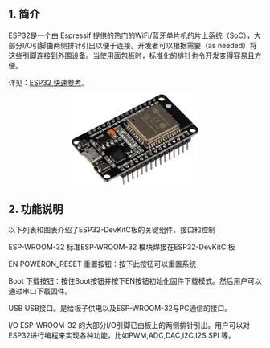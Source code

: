 ## 1. 简介
ESP32是一个由 Espressif 提供的热门的WiFi/蓝牙单片机的片上系统（SoC），大部分I/O引脚由两侧排针引出以便于连接。开发者可以根据需要（as needed）将这些引脚连接到外围设备。当使用面包板时，标准化的排针也令开发变得容易且方便。

详见：[ESP32 快速参考](https://docs.singtown.com/micropython/zh/latest/esp32/esp32/quickref.html)。

<div align="center">
<img src="./../images/esp32.jpg" width="50%">
</div>

## 2. 功能说明
以下列表和图表介绍了ESP32-DevKitC板的关键组件、接口和控制

ESP-WROOM-32
标准ESP-WROOM-32 模块焊接在ESP32-DevKitC 板

EN
POWERON_RESET 重置按钮：按下此按钮可以重置系统

Boot
下载按钮：按住Boot按钮并按下EN按钮初始化固件下载模式。然后用户可以通过串口下载固件。

USB
USB接口。是给板子供电以及ESP-WROOM-32与PC通信的接口。

I/O
ESP-WROOM-32 的大部分I/O引脚已由板上的两侧排针引出。用户可以对ESP32进行编程来实现各种功能，比如PWM,ADC,DAC,I2C,I2S,SPI 等。